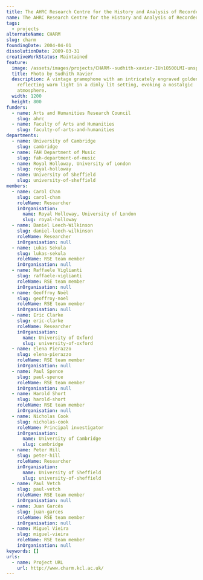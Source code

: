 ```yaml
---
title: The AHRC Research Centre for the History and Analysis of Recorded Music
name: The AHRC Research Centre for the History and Analysis of Recorded Music
tags:
  - projects
alternateName: CHARM
slug: charm
foundingDate: 2004-04-01
dissolutionDate: 2009-03-31
creativeWorkStatus: Maintained
feature:
  image: /assets/images/projects/CHARM--sudhith-xavier-IUn1O500LMI-unsplash.jpg
  title: Photo by Sudhith Xavier
  description: A vintage gramophone with an intricately engraved golden horn,
    reflecting warm light in a dimly lit setting, evoking a nostalgic
    atmosphere.
  width: 1200
  height: 800
funders:
  - name: Arts and Humanities Research Council
    slug: ahrc
  - name: Faculty of Arts and Humanities
    slug: faculty-of-arts-and-humanities
departments:
  - name: University of Cambridge
    slug: cambridge
  - name: FAH Department of Music
    slug: fah-department-of-music
  - name: Royal Holloway, University of London
    slug: royal-holloway
  - name: University of Sheffield
    slug: university-of-sheffield
members:
  - name: Carol Chan
    slug: carol-chan
    roleName: Researcher
    inOrganisation:
      name: Royal Holloway, University of London
      slug: royal-holloway
  - name: Daniel Leech-Wilkinson
    slug: daniel-leech-wilkinson
    roleName: Researcher
    inOrganisation: null
  - name: Lukas Sekula
    slug: lukas-sekula
    roleName: RSE team member
    inOrganisation: null
  - name: Raffaele Viglianti
    slug: raffaele-viglianti
    roleName: RSE team member
    inOrganisation: null
  - name: Geoffroy Noël
    slug: geoffroy-noel
    roleName: RSE team member
    inOrganisation: null
  - name: Eric Clarke
    slug: eric-clarke
    roleName: Researcher
    inOrganisation:
      name: University of Oxford
      slug: university-of-oxford
  - name: Elena Pierazzo
    slug: elena-pierazzo
    roleName: RSE team member
    inOrganisation: null
  - name: Paul Spence
    slug: paul-spence
    roleName: RSE team member
    inOrganisation: null
  - name: Harold Short
    slug: harold-short
    roleName: RSE team member
    inOrganisation: null
  - name: Nicholas Cook
    slug: nicholas-cook
    roleName: Principal investigator
    inOrganisation:
      name: University of Cambridge
      slug: cambridge
  - name: Peter Hill
    slug: peter-hill
    roleName: Researcher
    inOrganisation:
      name: University of Sheffield
      slug: university-of-sheffield
  - name: Paul Vetch
    slug: paul-vetch
    roleName: RSE team member
    inOrganisation: null
  - name: Juan Garcés
    slug: juan-garces
    roleName: RSE team member
    inOrganisation: null
  - name: Miguel Vieira
    slug: miguel-vieira
    roleName: RSE team member
    inOrganisation: null
keywords: []
urls:
  - name: Project URL
    url: http://www.charm.kcl.ac.uk/
---
```

